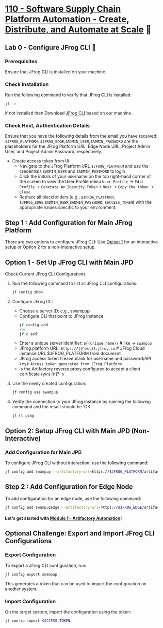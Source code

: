 # [110 - Software Supply Chain Platform Automation - Create, Distribute, and Automate at Scale](../../JFTD-110-How%20to%20Automate%20Your%20Way%20to%20DevOps%20Success/) 🐸

## Lab 0 - Configure JFrog CLI 🐸

### Prerequisites

Ensure that JFrog CLI is installed on your machine.

### Check Installation

Run the following command to verify that JFrog CLI is installed:

```bash
jf -v
```

if not installed then Download [JFrog CLI](https://jfrog.com/getcli/) based on our machine.

### Check Host, Authentication Details

Ensure that you have the following details from the email you have received:
`$JFROG_PLATFORM`, `$JFROG_EDGE`,`$ADMIN_USER`,`$ADMIN_PASSWORD` are the placeholders for the JFrog Platform URL, Edge Node URL, Project Admin User, and Project Admin Password, respectively.
- Create access token from UI
  - Navigate to the JFrog Platform URL `$JFROG_PLATFORM` and use the credentials `$ADMIN_USER` and `$ADMIN_PASSWORD` to login
  - Click the initials of your username on the top right-hand corner of the screen to view the User Profile menu ``User Profile`` -> ``Edit Profile`` -> ``Generate An Identity Token``-> ``Next`` -> ``Copy the token`` -> ``Close``
  - Replace all placeholders (e.g., `$JFROG_PLATFORM`, `$JFROG_EDGE`,`$ADMIN_USER`,`$ADMIN_PASSWORD`, `$ACCESS_TOKEN`) with the appropriate values specific to your environment.

## Step 1 : Add Configuration for Main JFrog Platform
There are two options to configure JFrog CLI: Use [Option 1](#option-1---set-up-jfrog-cli-with-main-jpd) for an interactive setup or [Option 2](#option-2-setup-jfrog-cli-with-main-jpd-non-interactive) for a non-interactive setup.

## Option 1 - Set Up JFrog CLI with Main JPD
Check Current JFrog CLI Configurations

1. Run the following command to list all JFrog CLI configurations:
    ```bash
    jf config show
    ```

2. Configure JFrog CLI
    - Choose a server ID: e.g., swampup
    - Configure CLI that point to JFrog Instance
      ```bash 
      jf config add
      #or 
      jf c add
      ```
    - Enter a unique server identifier: ```${{unique name}}```         # like -> `swampup`
    - JFrog platform URL: ```https://{{host}}.jfrog.io```       # JFrog Cloud instance URL $JFROG_PLATFORM from document
    - JFrog access token (Leave blank for username and password/API key): ```Access token generated from JFrog Platform``` 
    - Is the Artifactory reverse proxy configured to accept a client certificate (y/n) [n]?: ``n``

3. Use the newly created configuration:
    ```bash
    jf config use swampup
    ```

4. Verify the connection to your JFrog instance by running the following command and the result should be 'OK'
     ```bash
     jf rt ping
     ```

## Option 2: Setup JFrog CLI with Main JPD (Non-Interactive)

### Add Configuration for Main JPD
To configure JFrog CLI without interaction, use the following command:
```bash
jf config add swampup --artifactory-url=https://$JFROG_PLATFORM/artifactory --user=$ADMIN_USER --password=$ADMIN_PASSWORD --interactive=false
```

## Step 2 : Add Configuration for Edge Node 
To add configuration for an edge node, use the following command:
```bash
jf config add swampupedge --artifactory-url=https://$JFROG_EDGE/artifactory --user=$ADMIN_USER --password=$ADMIN_PASSWORD --interactive=false
```

#### Let's get started with [Module 1 - Artifactory Automation](../module1-artifactory-automation/)!

## Optional Challenge: Export and Import JFrog CLI Configurations

### Export Configuration
To export a JFrog CLI configuration, run:
```bash
jf config export swampup
```
This generates a token that can be used to import the configuration on another system.

### Import Configuration
On the target system, import the configuration using the token:
```bash
jf config import $ACCESS_TOKEN
```